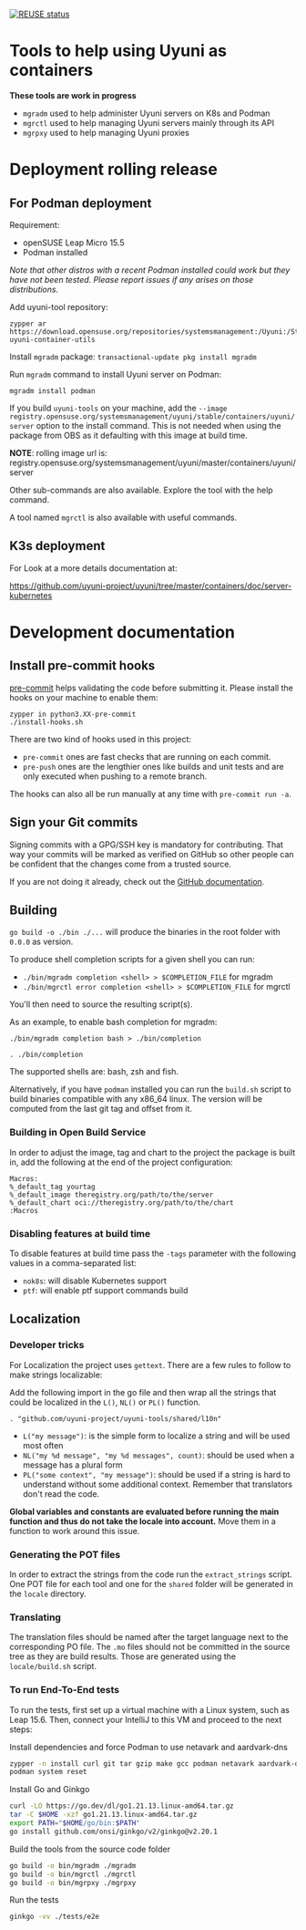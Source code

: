 <!--
SPDX-FileCopyrightText: 2023-2024 SUSE LLC

SPDX-License-Identifier: Apache-2.0
-->

[![REUSE status](https://api.reuse.software/badge/git.fsfe.org/reuse/api)](https://api.reuse.software/info/git.fsfe.org/reuse/api)

# Tools to help using Uyuni as containers

**These tools are work in progress**

* `mgradm` used to help administer Uyuni servers on K8s and Podman
* `mgrctl` used to help managing Uyuni servers mainly through its API
* `mgrpxy` used to help managing Uyuni proxies

# Deployment rolling release

## For Podman deployment
Requirement:
  - openSUSE Leap Micro 15.5
  - Podman installed

*Note that other distros with a recent Podman installed could work but they have not been tested.
Please report issues if any arises on those distributions.*

Add uyuni-tool repository:
```
zypper ar https://download.opensuse.org/repositories/systemsmanagement:/Uyuni:/Stable:/ContainerUtils/openSUSE_Leap_Micro_5.5/ uyuni-container-utils
```

Install `mgradm` package: `transactional-update pkg install mgradm`

Run `mgradm` command to install Uyuni server on Podman:
```
mgradm install podman
```

If you build `uyuni-tools` on your machine, add the `--image registry.opensuse.org/systemsmanagement/uyuni/stable/containers/uyuni/server` option to the install command.
This is not needed when using the package from OBS as it defaulting with this image at build time.

**NOTE**: rolling image url is: registry.opensuse.org/systemsmanagement/uyuni/master/containers/uyuni/server


Other sub-commands are also available. Explore the tool with the help command.

A tool named `mgrctl` is also available with useful commands.

## K3s deployment

For Look at a more details documentation at:

https://github.com/uyuni-project/uyuni/tree/master/containers/doc/server-kubernetes

# Development documentation

## Install pre-commit hooks

[pre-commit](https://pre-commit.com) helps validating the code before submitting it. Please install the hooks on your machine to enable them:

```
zypper in python3.XX-pre-commit
./install-hooks.sh
```

There are two kind of hooks used in this project:

* `pre-commit` ones are fast checks that are running on each commit.
* `pre-push` ones are the lengthier ones like builds and unit tests and are only executed when pushing to a remote branch.

The hooks can also all be run manually at any time with `pre-commit run -a`.

## Sign your Git commits

Signing commits with a GPG/SSH key is mandatory for contributing. That way your commits will be marked as verified on GitHub so other people can be confident that the changes come from a trusted source.

If you are not doing it already, check out the [GitHub documentation](https://docs.github.com/en/authentication/managing-commit-signature-verification/about-commit-signature-verification).

## Building

`go build -o ./bin ./...` will produce the binaries in the root folder with `0.0.0` as version.

To produce shell completion scripts for a given shell you can run:

- `./bin/mgradm completion <shell> > $COMPLETION_FILE` for mgradm
- `./bin/mgrctl error completion <shell> > $COMPLETION_FILE` for mgrctl

You'll then need to source the resulting script(s).

As an example, to enable bash completion for mgradm:

`./bin/mgradm completion bash > ./bin/completion`

`. ./bin/completion`

The supported shells are: bash, zsh and fish.

Alternatively, if you have `podman` installed you can run the `build.sh` script to build binaries compatible with any x86_64 linux.
The version will be computed from the last git tag and offset from it.

### Building in Open Build Service

In order to adjust the image, tag and chart to the project the package is built in, add the following at the end of the project configuration:

```
Macros:
%_default_tag yourtag
%_default_image theregistry.org/path/to/the/server
%_default_chart oci://theregistry.org/path/to/the/chart
:Macros
```

### Disabling features at build time

To disable features at build time pass the `-tags` parameter with the following values in a comma-separated list:

* `nok8s`: will disable Kubernetes support
* `ptf`: will enable ptf support commands build

## Localization

### Developer tricks

For Localization the project uses `gettext`.
There are a few rules to follow to make strings localizable:

Add the following import in the go file and then wrap all the strings that could be localized in the `L()`, `NL()` or `PL()` function.

```
. "github.com/uyuni-project/uyuni-tools/shared/l10n"
```

* `L("my message")`: is the simple form to localize a string and will be used most often
* `NL("my %d message", "my %d messages", count)`: should be used when a message has a plural form
* `PL("some context", "my message")`: should be used if a string is hard to understand without some additional context. Remember that translators don't read the code.

**Global variables and constants are evaluated before running the main function and thus do not take the locale into account.**
Move them in a function to work around this issue.

### Generating the POT files

In order to extract the strings from the code run the `extract_strings` script.
One POT file for each tool and one for the `shared` folder will be generated in the `locale` directory.

### Translating

The translation files should be named after the target language next to the corresponding PO file.
The `.mo` files should not be committed in the source tree as they are build results.
Those are generated using the `locale/build.sh` script.

### To run End-To-End tests

To run the tests, first set up a virtual machine with a Linux system, such as Leap 15.6. Then, connect your IntelliJ to this VM and proceed to the next steps:

Install dependencies and force Podman to use netavark and aardvark-dns
```bash
zypper -n install curl git tar gzip make gcc podman netavark aardvark-dns
podman system reset
```

Install Go and Ginkgo
```bash
curl -LO https://go.dev/dl/go1.21.13.linux-amd64.tar.gz
tar -C $HOME -xzf go1.21.13.linux-amd64.tar.gz
export PATH="$HOME/go/bin:$PATH"
go install github.com/onsi/ginkgo/v2/ginkgo@v2.20.1
```

Build the tools from the source code folder
```bash
go build -o bin/mgradm ./mgradm
go build -o bin/mgrctl ./mgrctl
go build -o bin/mgrpxy ./mgrpxy
```

Run the tests
```bash
ginkgo -vv ./tests/e2e
```
